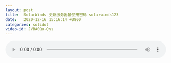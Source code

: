 ```yaml
---
layout: post
title:  SolarWinds 更新服务器曾使用密码 solarwinds123
date:   2020-12-16 15:16:14 +0800
categories: solidot
video-id: JVBA0Qu-Qys
---
```


<audio src="/assets/825d3637f33e1d83c80eb9e0b366f3e9.mp3" style="width: 100%;" controls></audio>


